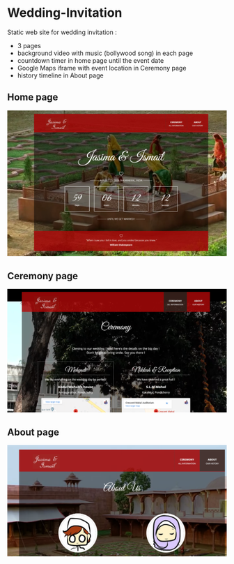 # Wedding-Invitation

Static web site for wedding invitation :
- 3 pages
- background video with music (bollywood song) in each page
- countdown timer in home page until the event date
- Google Maps iframe with event location in Ceremony page
- history timeline in About page

## Home page
![Home page screenshot](https://raw.githubusercontent.com/ismailnguyen/Wedding-Invitation/master/screenshots/screen1.png)

## Ceremony page
![Ceremony page screenshot](https://raw.githubusercontent.com/ismailnguyen/Wedding-Invitation/master/screenshots/screen2.png)

## About page
![About page screenshot](https://raw.githubusercontent.com/ismailnguyen/Wedding-Invitation/master/screenshots/screen3.png)
